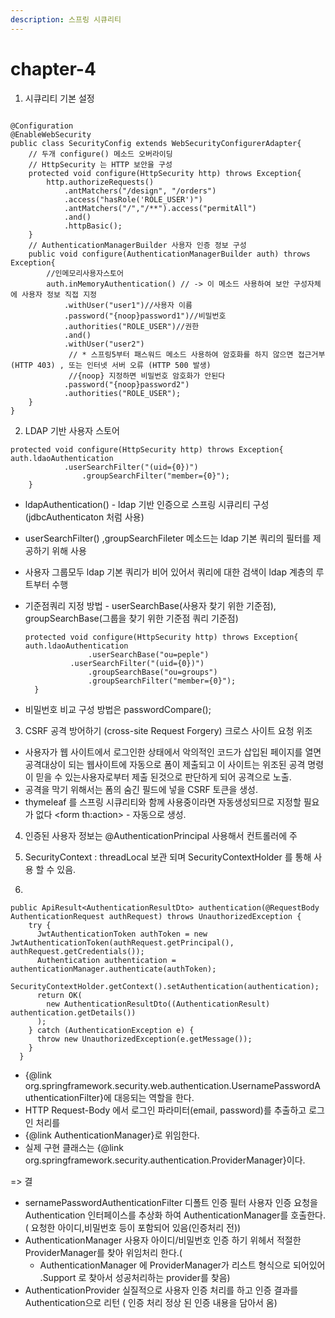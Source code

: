 ```yaml
---
description: 스프링 시큐리티
---
```


# chapter-4

1. 시큐리티 기본 설정

```text

@Configuration
@EnableWebSecurity
public class SecurityConfig extends WebSecurityConfigurerAdapter{
	// 두개 configure() 메소드 오버라이딩 
	// HttpSecurity 는 HTTP 보안을 구성
	protected void configure(HttpSecurity http) throws Exception{
		http.authorizeRequests()
		    .antMatchers("/design", "/orders")
		    .access("hasRole('ROLE_USER')")
		    .antMatchers("/","/**").access("permitAll")
		    .and()
		    .httpBasic();
	}
	// AuthenticationManagerBuilder 사용자 인증 정보 구성
	public void configure(AuthenticationManagerBuilder auth) throws Exception{
		//인메모리사용자스토어
		auth.inMemoryAuthentication() // -> 이 메소드 사용하여 보안 구성자체에 사용자 정보 직접 지정
			.withUser("user1")//사용자 이름
			.password("{noop}password1")//비밀번호
			.authorities("ROLE_USER")//권한
			.and()
			.withUser("user2")
			 // * 스프링5부터 패스워드 메소드 사용하여 암호화를 하지 않으면 접근거부(HTTP 403) , 또는 인터넷 서버 오류 (HTTP 500 발생)
			 //{noop} 지정하면 비밀번호 암호화가 안된다
			.password("{noop}password2")
			.authorities("ROLE_USER");
	}
}

```

2. LDAP 기반 사용자 스토어

```text
protected void configure(HttpSecurity http) throws Exception{
auth.ldaoAuthentication
		    .userSearchFilter("(uid={0})")
				.groupSearchFilter("member={0}");
	}
```

* ldapAuthentication\(\) - ldap 기반 인증으로 스프링 시큐리티 구성\(jdbcAuthenticaton 처럼 사용\)
* userSearchFilter\(\) ,groupSearchFileter 메소드는 ldap 기본 쿼리의 필터를 제공하기 위해 사용
* 사용자 그룹모두 ldap 기본 쿼리가 비어 있어서 쿼리에 대한 검색이 ldap 계층의 루트부터 수행
* 기준점쿼리 지정 방법 - userSearchBase\(사용자 찾기 위한 기준점\), groupSearchBase\(그룹을 찾기 위한 기준점 쿼리 기준점\)

  ```text
  protected void configure(HttpSecurity http) throws Exception{
  auth.ldaoAuthentication
  				.userSearchBase("ou=peple")
  		    .userSearchFilter("(uid={0})")
  				.groupSearchBase("ou=groups")
  				.groupSearchFilter("member={0}");
  	}
  ```

* 비밀번호 비교 구성 방법은 passwordCompare\(\);

3. CSRF 공격 방어하기 \(cross-site Request Forgery\) 크로스 사이트 요청 위조

* 사용자가 웹 사이트에서 로그인한 상태에서 악의적인 코드가 삽입된 페이지를 열면 공격대상이 되는 웹사이트에 자동으로 폼이 제출되고 이 사이트는 위조된 공격 명령이 믿을 수 있는사용자로부터 제출 된것으로 판단하게 되어 공격으로 노출.
*  공격을 막기 위해서는 폼의 숨긴 필드에 넣을 CSRF 토큰을 생성.
* thymeleaf 를 스프링 시큐리티와 함께 사용중이라면 자동생성되므로 지정할 필요가 없다 &lt;form th:action&gt; - 자동으로 생성.

4. 인증된 사용자 정보는 @AuthenticationPrincipal 사용해서 컨트롤러에 주

5. SecurityContext : threadLocal 보관 되며 SecurityContextHolder 를 통해 사용 할 수 있음.

6. 

```text
public ApiResult<AuthenticationResultDto> authentication(@RequestBody AuthenticationRequest authRequest) throws UnauthorizedException {
    try {
      JwtAuthenticationToken authToken = new JwtAuthenticationToken(authRequest.getPrincipal(), authRequest.getCredentials());
      Authentication authentication = authenticationManager.authenticate(authToken);
      SecurityContextHolder.getContext().setAuthentication(authentication);
      return OK(
        new AuthenticationResultDto((AuthenticationResult) authentication.getDetails())
      );
    } catch (AuthenticationException e) {
      throw new UnauthorizedException(e.getMessage());
    }
  }
```

* {@link org.springframework.security.web.authentication.UsernamePasswordAuthenticationFilter}에 대응되는 역할을 한다.
* HTTP Request-Body 에서 로그인 파라미터\(email, password\)를 추출하고 로그인 처리를
* {@link AuthenticationManager}로 위임한다.
* 실제 구현 클래스는 {@link org.springframework.security.authentication.ProviderManager}이다.

=&gt; 결

* sernamePasswordAuthenticationFilter 디폴트 인증 필터                   사용자 인증 요청을 Authentication 인터페이스를 추상화 하여 AuthenticationManager를 호출한다. \( 요청한 아이디,비밀번호 등이 포함되어 있음\(인증처리 전\)\)
* AuthenticationManager  사용자 아이디/비밀번호 인증 하기 위헤서 적절한 ProviderManager를 찾아 위임처리 한다.\( 
  * AuthenticationManager  에 ProviderManager가 리스트 형식으로 되어있어 .Support 로 찾아서 성공처리하는 provider를 찾음\)
* AuthenticationProvider  실질적으로 사용자 인증 처리를 하고 인증 결과를 Authentication으로 리턴 \( 인증 처리 정상 된 인증 내용을 담아서 옴\) 

